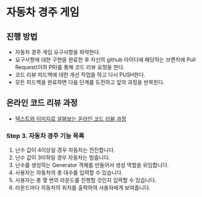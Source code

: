 # 자동차 경주 게임
## 진행 방법
* 자동차 경주 게임 요구사항을 파악한다.
* 요구사항에 대한 구현을 완료한 후 자신의 github 아이디에 해당하는 브랜치에 Pull Request(이하 PR)를 통해 코드 리뷰 요청을 한다.
* 코드 리뷰 피드백에 대한 개선 작업을 하고 다시 PUSH한다.
* 모든 피드백을 완료하면 다음 단계를 도전하고 앞의 과정을 반복한다.

## 온라인 코드 리뷰 과정
* [텍스트와 이미지로 살펴보는 온라인 코드 리뷰 과정](https://github.com/next-step/nextstep-docs/tree/master/codereview)

### Step 3. 자동차 경주 기능 목록
1. 난수 값이 4이상일 경우 자동차는 전진합니다.
2. 난수 값이 3이하일 경우 자동차는 멈춥니다.
3. 난수를 생성하는 Generator 객체를 만들어서 생성 역할을 위임합니다.
4. 사용자는 자동차의 총 대수를 입력할 수 있습니다.
5. 사용자는 총 몇 번의 라운드를 진행할 것인지 입력할 수 있습니다.
6. 라운드마다 자동차의 위치를 출력하여 사용자에게 보여줍니다.